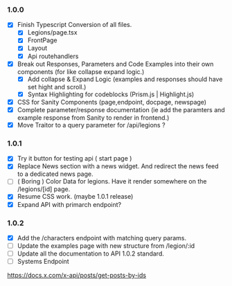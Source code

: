 ### 1.0.0

- [x] Finish Typescript Conversion of all files.
    - [x] Legions/page.tsx
    - [x] FrontPage
    - [x] Layout
    - [x] Api routehandlers
- [x] Break out Responses, Parameters and Code Examples into their own components (for like collapse expand logic.)
    - [x] Add collapse & Expand Logic (examples and responses should have set hight and scroll.)
    - [x] Syntax Highlighting for codeblocks (Prism.js | Highlight.js)
- [x] CSS for Sanity Components (page,endpoint, docpage, newspage)
- [x] Complete parameter/response documentation (ie add the paramters and example response from Sanity to render in frontend.)
- [x] Move Traitor to a query parameter for /api/legions ?

### 1.0.1

- [x] Try it button for testing api ( start page )
- [x] Replace News section with a news widget. And redirect the news feed to a dedicated news page.
- [ ] ( Boring ) Color Data for legions. Have it render somewhere on the /legions/[id] page.
- [x] Resume CSS work. (maybe 1.0.1 release)
- [x] Expand API with primarch endpoint?

### 1.0.2

- [x] Add the /characters endpoint with matching query params.
- [ ] Update the examples page with new structure from /legion/:id
- [ ] Update all the documentation to API 1.0.2 standard.
- [ ] Systems Endpoint

https://docs.x.com/x-api/posts/get-posts-by-ids
